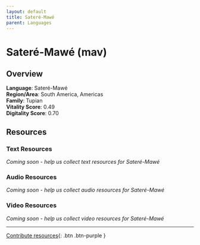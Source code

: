 ```yaml
---
layout: default
title: Sateré-Mawé
parent: Languages
---
```


# Sateré-Mawé (mav)

## Overview

**Language**: Sateré-Mawé  
**Region/Area**: South America, Americas  
**Family**: Tupian  
**Vitality Score**: 0.49  
**Digitality Score**: 0.70  

## Resources

### Text Resources
*Coming soon - help us collect text resources for Sateré-Mawé*

### Audio Resources
*Coming soon - help us collect audio resources for Sateré-Mawé*

### Video Resources
*Coming soon - help us collect video resources for Sateré-Mawé*

---

[Contribute resources](https://fairtrain.github.io/){: .btn .btn-purple }

